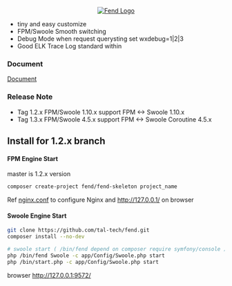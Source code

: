 
<p align="center"> 
 <a href="https://tal-tech.github.io/fend-doc/" target="_blank">
    <img src="https://github.com/tal-tech/fend/raw/master/fend.png"  alt="Fend Logo" align=center />
 </a> 
</p>

 * tiny and easy customize
 * FPM/Swoole Smooth switching
 * Debug Mode when request querysting set wxdebug=1|2|3
 * Good ELK Trace Log standard within

### Document    
[Document](https://tal-tech.github.io/fend-doc/)

### Release Note
 * Tag 1.2.x FPM/Swoole 1.10.x support FPM \<-\> Swoole 1.10.x
 * Tag 1.3.x FPM/Swoole 4.5.x support FPM \<-\> Swoole Coroutine 4.5.x

## Install for 1.2.x branch

#### FPM Engine Start
master is 1.2.x version 

```bash
composer create-project fend/fend-skeleton project_name
```

Ref [nginx.conf](nginx.conf) to configure Nginx and http://127.0.0.1/ on browser 

#### Swoole Engine Start

```bash
git clone https://github.com/tal-tech/fend.git
composer install --no-dev

# swoole start ( /bin/fend depend on composer require symfony/console )
php /bin/fend Swoole -c app/Config/Swoole.php start
php /bin/start.php -c app/Config/Swoole.php start
```

browser http://127.0.0.1:9572/ 

